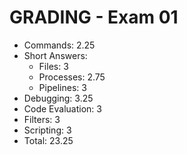 GRADING - Exam 01
=================

- Commands:         2.25
- Short Answers:
    - Files:        3 
    - Processes:    2.75 
    - Pipelines:    3
- Debugging:        3.25
- Code Evaluation:  3 
- Filters:          3 
- Scripting:        3
- Total:	    23.25
